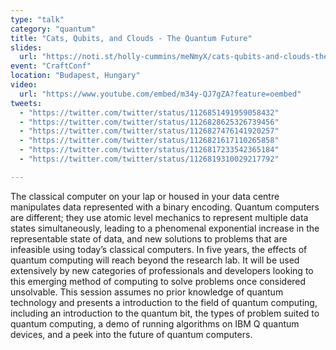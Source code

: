 ```yaml
---
type: "talk"
category: "quantum"
title: "Cats, Qubits, and Clouds - The Quantum Future"
slides:
  url: "https://noti.st/holly-cummins/meNmyX/cats-qubits-and-clouds-the-quantum-future"
event: "CraftConf"
location: "Budapest, Hungary"
video:
  url: "https://www.youtube.com/embed/m34y-QJ7gZA?feature=oembed"
tweets:
  - "https://twitter.com/twitter/status/1126851491959058432"
  - "https://twitter.com/twitter/status/1126828625326739456"
  - "https://twitter.com/twitter/status/1126827476141920257"
  - "https://twitter.com/twitter/status/1126821617110265858"
  - "https://twitter.com/twitter/status/1126817233542365184"
  - "https://twitter.com/twitter/status/1126819310029217792"

---
```

The classical computer on your lap or housed in your data centre manipulates data represented with a binary encoding. Quantum computers are different; they use atomic level mechanics to represent multiple data states simultaneously, leading to a phenomenal exponential increase in the representable state of data, and new solutions to problems that are infeasible using today’s classical computers. In five years, the effects of quantum computing will reach beyond the research lab. It will be used extensively by new categories of professionals and developers looking to this emerging method of computing to solve problems once considered unsolvable.
This session assumes no prior knowledge of quantum technology and presents a introduction to the field of quantum computing, including an introduction to the quantum bit, the types of problem suited to quantum computing, a demo of running algorithms on IBM Q quantum devices, and a peek into the future of quantum computers.